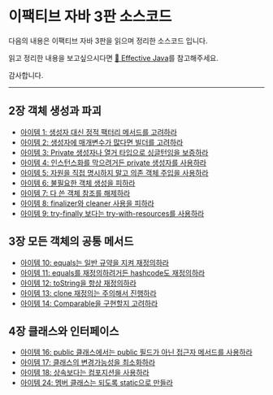 # 이팩티브 자바 3판 소스코드

다음의 내용은 이팩티브 자바 3판을 읽으며 정리한 소스코드 입니다.

읽고 정리한 내용을 보고싶으시다면 [:book: Effective Java](https://github.com/IceChoco/icechoco.github.io/tree/master/_posts/Java/EffectiveJava)를 참고해주세요.

감사합니다.

---

## 2장 객체 생성과 파괴
* [아이템 1: 생성자 대신 정적 팩터리 메서드를 고려하라](/src/main/java/item01)
* [아이템 2: 생성자에 매개변수가 많다면 빌더를 고려하라](/src/main/java/item02)
* [아이템 3: Private 생성자나 열거 타입으로 싱글턴임을 보증하라](/src/main/java/item03)
* [아이템 4: 인스턴스화를 막으려거든 private 생성자를 사용하라](/src/main/java/item04)
* [아이템 5: 자원을 직접 명시하지 말고 의존 객체 주입을 사용하라](/src/main/java/item05)
* [아이템 6: 불필요한 객체 생성을 피하라](/src/main/java/item06)
* [아이템 7: 다 쓴 객체 참조를 해제하라](/src/main/java/item07)
* [아이템 8: finalizer와 cleaner 사용을 피하라](/src/main/java/item08)
* [아이템 9: try-finally 보다는 try-with-resources를 사용하라](/src/main/java/item09)

## 3장 모든 객체의 공통 메서드
* [아이템 10: equals는 일반 규약을 지켜 재정의하라](/src/main/java/item10)
* [아이템 11: equals를 재정의하려거든 hashcode도 재정의하라](/src/main/java/item11)
* [아이템 12: toString을 항상 재정의하라](/src/main/java/item12)
* [아이템 13: clone 재정의는 주의해서 진행하라](/src/main/java/item13)
* [아이템 14: Comparable을 구현할지 고려하라](/src/main/java/item14)

## 4장 클래스와 인터페이스
* [아이템 16: public 클래스에서는 public 필드가 아닌 접근자 메서드를 사용하라](/src/main/java/item16)
* [아이템 17: 클래스의 변경가능성을 최소화하라](/src/main/java/item17)
* [아이템 18: 상속보다는 컴포지션을 사용하라](/src/main/java/item18)
* [아이템 24: 멤버 클래스는 되도록 static으로 만들라](/src/main/java/item24)
